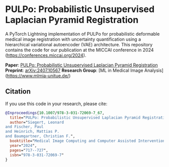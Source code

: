 # PULPo: Probabilistic Unsupervised Laplacian Pyramid Registration

A PyTorch Lightning implementation of PULPo for probabilistic deformable medical image registration with uncertainty quantification using a hierarchical variational autoencoder (VAE) architecture. This repository contains the code for our publication at the MICCAI conference in 2024 (https://conferences.miccai.org/2024).

**Paper**: [PULPo: Probabilistic Unsupervised Laplacian Pyramid Registration](https://papers.miccai.org/miccai-2024/paper/1433_paper.pdf)  
**Preprint**: [arXiv:2407.10567](https://arxiv.org/pdf/2407.10567)
**Research Group**: [ML in Medical Image Analysis] (https://www.mlmia-unitue.de/)


## Citation

If you use this code in your research, please cite:

```bibtex
@Inproceedings{10.1007/978-3-031-72069-7_67,
  title="PULPo: Probabilistic Unsupervised Laplacian Pyramid Registration",
  author="Siegert, Leonard
and Fischer, Paul
and Heinrich, Mattias P.
and Baumgartner, Christian F.",
  booktitle="Medical Image Computing and Computer Assisted Intervention -- MICCAI 2024",
  year="2024",
  pages="717--727",
  isbn="978-3-031-72069-7"
}
```